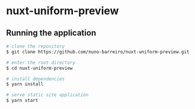 # nuxt-uniform-preview

## Running the application
```bash
# clone the repository
$ git clone https://github.com/nuno-barreiro/nuxt-uniform-preview.git

# enter the root directory
$ cd nuxt-uniform-preview

# install dependencies
$ yarn install

# serve static site application 
$ yarn start
```